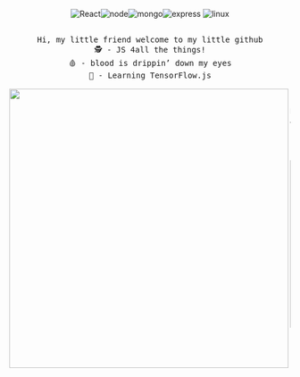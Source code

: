 <div align="center">
    
![React](https://img.shields.io/badge/-React-blue?style=for-the-badge&logo=react&logoColor=white)![node](https://img.shields.io/badge/-NodeJS-yellow?style=for-the-badge&logo=react&logoColor=white)![mongo](https://img.shields.io/badge/-MongoDB-green?style=for-the-badge&logo=mongodb&logoColor=white)![express](https://img.shields.io/badge/-Express-8B89CC?style=for-the-badge&logo=express&logoColor=white) ![linux](https://img.shields.io/badge/-linux-black?style=for-the-badge&logo=linux&logoColor=white)

</div>

<pre align="center">

Hi, my little friend welcome to my little github
🕵 - JS 4all the things!
🩸 - blood is drippin’ down my eyes
🧠 - Learning TensorFlow.js

<img src="https://media.tenor.com/images/9ed73f1473dcf78ac04ef3f3af7eee5b/tenor.gif" align="left" width="500px">

Nick: Legacyn
Age: 17
Living in: São Paulo, Brazil
Favorite artists: $uicideBoy$
Favorite album: I want to die in new orleans

<img src="https://cdn.discordapp.com/attachments/819429514173743124/823556474101170206/unknown.png" align="center" width="300px">


</pre>


<!---
Legacynnn/Legacynnn is a ✨ special ✨ repository because its `README.md` (this file) appears on your GitHub profile.
You can click the Preview link to take a look at your changes.
--->
 
